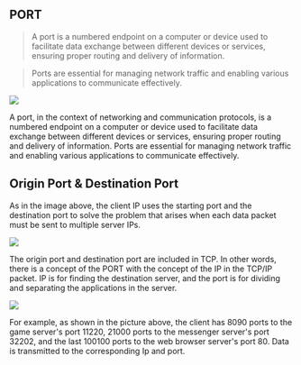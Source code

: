 ## PORT
> A port is a numbered endpoint on a computer or device used to facilitate data exchange between different devices or services, ensuring proper routing and delivery of information. 

> Ports are essential for managing network traffic and enabling various applications to communicate effectively.

![](https://github.com/jinscodes/Blog_nextJS/assets/87598134/b9afbd3f-231f-4b10-92a7-949e49795e5e)

A port, in the context of networking and communication protocols, is a numbered endpoint on a computer or device used to facilitate data exchange between different devices or services, ensuring proper routing and delivery of information. Ports are essential for managing network traffic and enabling various applications to communicate effectively.

## Origin Port & Destination Port

As in the image above, the client IP uses the starting port and the destination port to solve the problem that arises when each data packet must be sent to multiple server IPs.

![](https://github.com/jinscodes/Blog_nextJS/assets/87598134/2b048077-3da6-4cf3-be49-d4327484ce0d)

The origin port and destination port are included in TCP. In other words, there is a concept of the PORT with the concept of the IP in the TCP/IP packet. IP is for finding the destination server, and the port is for dividing and separating the applications in the server.

![](https://github.com/jinscodes/Blog_nextJS/assets/87598134/aebb4180-6dc9-40ea-84b5-a0343a34d2e2)

For example, as shown in the picture above, the client has 8090 ports to the game server's port 11220, 21000 ports to the messenger server's port 32202, and the last 100100 ports to the web browser server's port 80. Data is transmitted to the corresponding Ip and port.